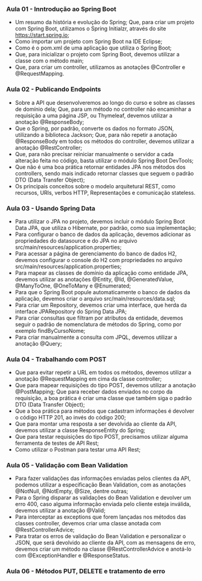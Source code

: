 ### Aula 01 - Inntrodução ao Spring Boot

* Um resumo da história e evolução do Spring;
Que, para criar um projeto com Spring Boot, utilizamos o Spring Initialzr, através do site https://start.spring.io;
* Como importar um projeto com Spring Boot na IDE Eclipse;
* Como é o pom.xml de uma aplicação que utiliza o Spring Boot;
* Que, para inicializar o projeto com Spring Boot, devemos utilizar a classe com o método main;
* Que, para criar um controller, utilizamos as anotações @Controller e @RequestMapping.

### Aula 02 - Publicando Endpoints

* Sobre a API que desenvolveremos ao longo do curso e sobre as classes de domínio dela;
Que, para um método no controller não encaminhar a requisição a uma página JSP, ou Thymeleaf, devemos utilizar a anotação @ResponseBody;
* Que o Spring, por padrão, converte os dados no formato JSON, utilizando a biblioteca Jackson;
Que, para não repetir a anotação @ResponseBody em todos os métodos do controller, devemos utilizar a anotação @RestController;
* Que, para não precisar reiniciar manualmente o servidor a cada alteração feita no código, basta utilizar o módulo Spring Boot DevTools;
* Que não é uma boa prática retornar entidades JPA nos métodos dos controllers, sendo mais indicado retornar classes que seguem o padrão DTO (Data Transfer Object);
* Os principais conceitos sobre o modelo arquitetural REST, como recursos, URIs, verbos HTTP, Representações e comunicação stateless.


### Aula 03 - Usando Spring Data

* Para utilizar o JPA no projeto, devemos incluir o módulo Spring Boot Data JPA, que utiliza o Hibernate, por padrão, como sua implementação;
* Para configurar o banco de dados da aplicação, devemos adicionar as propriedades do datasource e do JPA no arquivo src/main/resources/application.properties;
* Para acessar a página de gerenciamento do banco de dados H2, devemos configurar o console do H2 com propriedades no arquivo src/main/resources/application.properties;
* Para mapear as classes de domínio da aplicação como entidade JPA, devemos utilizar as anotações @Entity, @Id, @GeneratedValue, @ManyToOne, @OneToMany e @Enumerated;
* Para que o Spring Boot popule automaticamente o banco de dados da aplicação, devemos criar o arquivo src/main/resources/data.sql;
* Para criar um Repository, devemos criar uma interface, que herda da interface JPARepository do Spring Data JPA;
* Para criar consultas que filtram por atributos da entidade, devemos seguir o padrão de nomenclatura de métodos do Spring, como por exemplo findByCursoNome;
* Para criar manualmente a consulta com JPQL, devemos utilizar a anotação @Query;

### Aula 04 - Trabalhando com POST

* Que para evitar repetir a URL em todos os métodos, devemos utilizar a anotação @RequestMapping em cima da classe controller;
* Que para mapear requisições do tipo POST, devemos utilizar a anotação @PostMapping;
Que para receber dados enviados no corpo da requisição, a boa prática é criar uma classe que também siga o padrão DTO (Data Transfer Object);
* Que a boa prática para métodos que cadastram informações é devolver o código HTTP 201, ao invés do código 200;
* Que para montar uma resposta a ser devolvida ao cliente da API, devemos utilizar a classe ResponseEntity do Spring;
* Que para testar requisições do tipo POST, precisamos utilizar alguma ferramenta de testes de API Rest;
* Como utilizar o Postman para testar uma API Rest;

### Aula 05 - Validação com Bean Validation

* Para fazer validações das informações enviadas pelos clientes da API, podemos utilizar a especificação Bean Validation, com as anotações @NotNull, @NotEmpty, @Size, dentre outras;
* Para o Spring disparar as validações do Bean Validation e devolver um erro 400, caso alguma informação enviada pelo cliente esteja inválida, devemos utilizar a anotação @Valid;
* Para interceptar as exceptions que forem lançadas nos métodos das classes controller, devemos criar uma classe anotada com @RestControllerAdvice;
* Para tratar os erros de validação do Bean Validation e personalizar o JSON, que será devolvido ao cliente da API, com as mensagens de erro, devemos criar um método na classe @RestControllerAdvice e anotá-lo com @ExceptionHandler e @ResponseStatus.

### Aula 06 - Métodos PUT, DELETE e tratamento de erro
